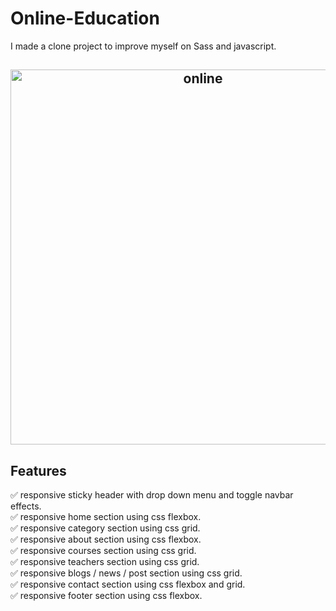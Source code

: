 # Online-Education

 I made a clone project to improve myself on Sass and javascript. 

<h2 align="center">
  <img src="https://github.com/ozllmozdmrr/Online-Education/blob/main/src/images/gif.gif" alt="online" width="600px" />
  <br>
</h2>


## Features

✅ responsive sticky header with drop down menu and toggle navbar effects.\
✅ responsive home section using css flexbox.\
✅ responsive category section using css grid.\
✅ responsive about section using css flexbox.\
✅ responsive courses section using css grid.\
✅ responsive teachers section using css grid.\
✅ responsive blogs / news / post section using css grid.\
✅ responsive contact section using css flexbox and grid.\
✅ responsive footer section using css flexbox.
